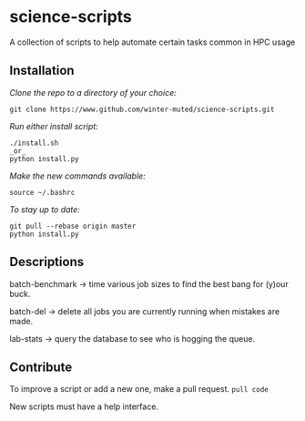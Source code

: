 # science-scripts 
A collection of scripts to help automate certain tasks common in HPC usage

## Installation
_Clone the repo to a directory of your choice:_
```
git clone https://www.github.com/winter-muted/science-scripts.git
```

_Run either install script:_
```
./install.sh
_or_
python install.py
```

_Make the new commands available:_
```
source ~/.bashrc
```

_To stay up to date:_
```
git pull --rebase origin master
python install.py
```


## Descriptions

batch-benchmark -> time various job sizes to find the best bang for (y)our buck.

batch-del -> delete all jobs you are currently running when mistakes are made.

lab-stats -> query the database to see who is hogging the queue.

## Contribute
To improve a script or add a new one, make a pull request.
`pull code`

New scripts must have a help interface.
